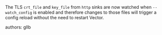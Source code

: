The TLS `crt_file` and `key_file` from `http` sinks are now watched when `--watch_config` is enabled and therefore changes to those files will trigger a config reload without the need to restart Vector.

authors: gllb
